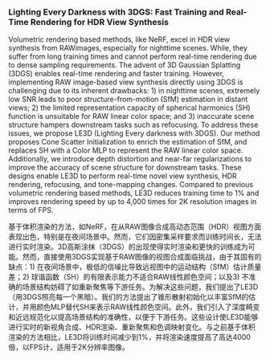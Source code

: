 ### Lighting Every Darkness with 3DGS: Fast Training and Real-Time Rendering for HDR View Synthesis

Volumetric rendering based methods, like NeRF, excel in HDR view synthesis from RAWimages, especially for nighttime scenes. While, they suffer from long training times and cannot perform real-time rendering due to dense sampling requirements. The advent of 3D Gaussian Splatting (3DGS) enables real-time rendering and faster training. However, implementing RAW image-based view synthesis directly using 3DGS is challenging due to its inherent drawbacks: 1) in nighttime scenes, extremely low SNR leads to poor structure-from-motion (SfM) estimation in distant views; 2) the limited representation capacity of spherical harmonics (SH) function is unsuitable for RAW linear color space; and 3) inaccurate scene structure hampers downstream tasks such as refocusing. To address these issues, we propose LE3D (Lighting Every darkness with 3DGS). Our method proposes Cone Scatter Initialization to enrich the estimation of SfM, and replaces SH with a Color MLP to represent the RAW linear color space. Additionally, we introduce depth distortion and near-far regularizations to improve the accuracy of scene structure for downstream tasks. These designs enable LE3D to perform real-time novel view synthesis, HDR rendering, refocusing, and tone-mapping changes. Compared to previous volumetric rendering based methods, LE3D reduces training time to 1% and improves rendering speed by up to 4,000 times for 2K resolution images in terms of FPS.

基于体积渲染的方法，如NeRF，在从RAW图像合成高动态范围（HDR）视图方面表现出色，特别是在夜间场景中。然而，它们因密集采样要求而训练时间长，无法进行实时渲染。3D高斯涂抹（3DGS）的出现使得实时渲染和更快的训练成为可能。然而，直接使用3DGS实现基于RAW图像的视图合成面临挑战，由于其固有的缺点：1) 在夜间场景中，极低的信噪比导致远视图中的运动结构（SfM）估计质量差；2) 球谐函数（SH）的有限表示能力不适合RAW线性颜色空间；以及3) 不准确的场景结构妨碍了如重新聚焦等下游任务。为解决这些问题，我们提出了LE3D（用3DGS照亮每一个黑暗）。我们的方法提出了锥形散射初始化以丰富SfM的估计，并用颜色MLP替代SH来表示RAW线性颜色空间。此外，我们引入了深度畸变和近远规范化以提高场景结构的准确性，以便于下游任务。这些设计使LE3D能够进行实时的新视角合成、HDR渲染、重新聚焦和色调映射变化。与之前基于体积渲染的方法相比，LE3D将训练时间减少到1%，并将渲染速度提高了高达4000倍，以FPS计，适用于2K分辨率图像。
